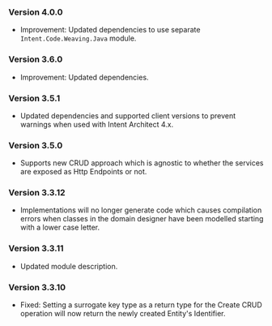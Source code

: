 ### Version 4.0.0

- Improvement: Updated dependencies to use separate `Intent.Code.Weaving.Java` module.

### Version 3.6.0

- Improvement: Updated dependencies.

### Version 3.5.1

- Updated dependencies and supported client versions to prevent warnings when used with Intent Architect 4.x.

### Version 3.5.0

- Supports new CRUD approach which is agnostic to whether the services are exposed as Http Endpoints or not.

### Version 3.3.12

- Implementations will no longer generate code which causes compilation errors when classes in the domain designer have been modelled starting with a lower case letter.

### Version 3.3.11

- Updated module description.

### Version 3.3.10

- Fixed: Setting a surrogate key type as a return type for the Create CRUD operation will now return the newly created Entity's Identifier.
